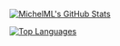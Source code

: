 [![MichelML's GitHub Stats](https://github-readme-stats.vercel.app/api?username=michelml&include_all_commits=true&show_icons=true)](https://github.com/MichelML)

[![Top Languages](https://github-readme-stats.vercel.app/api/top-langs/?username=michelml)](https://github.com/MichelML)
